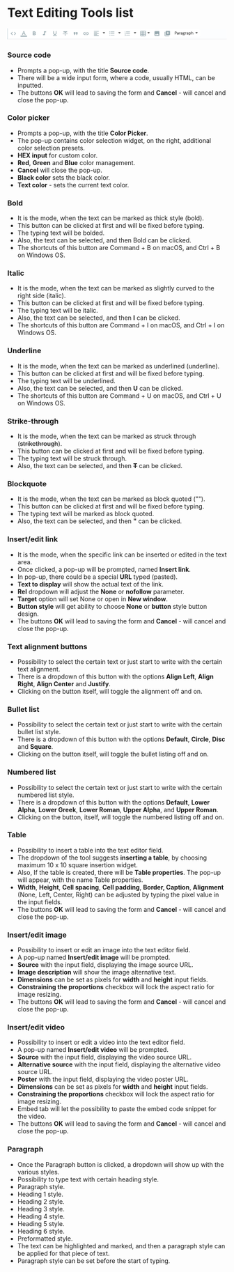 # Text Editing Tools list

![Text Editing Tools UI](<../../../.gitbook/assets/image (2).png>)

### **Source code**

* Prompts a pop-up, with the title **Source code**.&#x20;
* There will be a wide input form, where a code, usually HTML, can be inputted.&#x20;
* The buttons **OK** will lead to saving the form and **Cancel** - will cancel and close the pop-up.

### **Color picker**&#x20;

* Prompts a pop-up, with the title **Color Picker**.&#x20;
* The pop-up contains color selection widget, on the right, additional color selection presets.
* **HEX input** for custom color.
* **Red**, **Green** and **Blue** color management.
* **Cancel** will close the pop-up.
* **Black color** sets the black color.
* **Text color** - sets the current text color.

### **Bold**&#x20;

* It is the mode, when the text can be marked as thick style (bold).&#x20;
* This button can be clicked at first and will be fixed before typing.&#x20;
* The typing text will be bolded.&#x20;
* Also, the text can be selected, and then Bold can be clicked.&#x20;
* The shortcuts of this button are Command + B on macOS, and Ctrl + B on Windows OS.

### **Italic**&#x20;

* It is the mode, when the text can be marked as slightly curved to the right side (italic).&#x20;
* This button can be clicked at first and will be fixed before typing.&#x20;
* The typing text will be italic.&#x20;
* Also, the text can be selected, and then **I** can be clicked.&#x20;
* The shortcuts of this button are Command + I on macOS, and Ctrl + I on Windows OS.

### **Underline**&#x20;

* It is the mode, when the text can be marked as underlined (underline).&#x20;
* This button can be clicked at first and will be fixed before typing.&#x20;
* The typing text will be underlined.&#x20;
* Also, the text can be selected, and then **U** can be clicked.&#x20;
* The shortcuts of this button are Command + U on macOS, and Ctrl + U on Windows OS.

### **Strike-through**&#x20;

* It is the mode, when the text can be marked as struck through (~~strikethrough~~).&#x20;
* This button can be clicked at first and will be fixed before typing.&#x20;
* The typing text will be struck through.&#x20;
* Also, the text can be selected, and then ~~**T**~~ can be clicked.

### **Blockquote**&#x20;

* It is the mode, when the text can be marked as block quoted ("").&#x20;
* This button can be clicked at first and will be fixed before typing.&#x20;
* The typing text will be marked as block quoted.&#x20;
* Also, the text can be selected, and then **"** can be clicked.

### **Insert/edit link**&#x20;

* It is the mode, when the specific link can be inserted or edited in the text area. &#x20;
* Once clicked, a pop-up will be prompted, named **Insert link**.&#x20;
* In pop-up, there could be a special **URL** typed (pasted).
* **Text to display** will show the actual text of the link.
* **Rel** dropdown will adjust the **None** or **nofollow** parameter.
* **Target** option will set None or open in **New window**.
* **Button style** will get ability to choose **None** or **button** style button design.&#x20;
* The buttons **OK** will lead to saving the form and **Cancel** - will cancel and close the pop-up.

### **Text alignment buttons**&#x20;

* Possibility to select the certain text or just start to write with the certain text alignment.&#x20;
* There is a dropdown of this button with the options **Align Left**, **Align Right**, **Align Center** and **Justify**.&#x20;
* Clicking on the button itself, will toggle the alignment off and on.

### **Bullet list**&#x20;

* Possibility to select the certain text or just start to write with the certain bullet list style.&#x20;
* There is a dropdown of this button with the options **Default**, **Circle**, **Disc** and **Square**.&#x20;
* Clicking on the button itself, will toggle the bullet listing off and on.

### **Numbered list**&#x20;

* Possibility to select the certain text or just start to write with the certain numbered list style.
* There is a dropdown of this button with the options **Default**, **Lower Alpha**, **Lower Greek**, **Lower Roman**, **Upper Alpha**, and **Upper Roman**.&#x20;
* Clicking on the button, itself, will toggle the numbered listing off and on.

### **Table**&#x20;

* Possibility to insert a table into the text editor field.&#x20;
* The dropdown of the tool suggests **inserting a table**, by choosing maximum 10 x 10 square insertion widget.&#x20;
* Also, If the table is created, there will be **Table properties**. The pop-up will appear, with the name Table properties.
* **Width**, **Height**, **Cell spacing**, **Cell padding**, **Border, Caption**, **Alignment** (None, Left, Center, Right) can be adjusted by typing the pixel value in the input fields.
* The buttons **OK** will lead to saving the form and **Cancel** - will cancel and close the pop-up.

### **Insert/edit image**&#x20;

* Possibility to insert or edit an image into the text editor field.&#x20;
* A pop-up named **Insert/edit image** will be prompted.
* **Source** with the input field, displaying the image source URL.
* **Image description** will show the image alternative text.
* **Dimensions** can be set as pixels for **width** and **height** input fields.
* **Constraining the proportions** checkbox will lock the aspect ratio for image resizing.
* The buttons **OK** will lead to saving the form and **Cancel** - will cancel and close the pop-up.

### **Insert/edit video**&#x20;

* Possibility to insert or edit a video into the text editor field.&#x20;
* A pop-up named **Insert/edit video** will be prompted.
* **Source** with the input field, displaying the video source URL.
* **Alternative source** with the input field, displaying the alternative video source URL.
* **Poster** with the input field, displaying the video poster URL.
* **Dimensions** can be set as pixels for **width** and **height** input fields.
* **Constraining the proportions** checkbox will lock the aspect ratio for image resizing.
* Embed tab will let the possibility to paste the embed code snippet for the video.
* The buttons **OK** will lead to saving the form and **Cancel** - will cancel and close the pop-up.

### **Paragraph**&#x20;

* Once the Paragraph button is clicked, a dropdown will show up with the various styles.
* Possibility to type text with certain heading style.
* Paragraph style.
* Heading 1 style.
* Heading 2 style.
* Heading 3 style.
* Heading 4 style.
* Heading 5 style.
* Heading 6 style.
* Preformatted style.
* The text can be highlighted and marked, and then a paragraph style can be applied for that piece of text.
* Paragraph style can be set before the start of typing.

